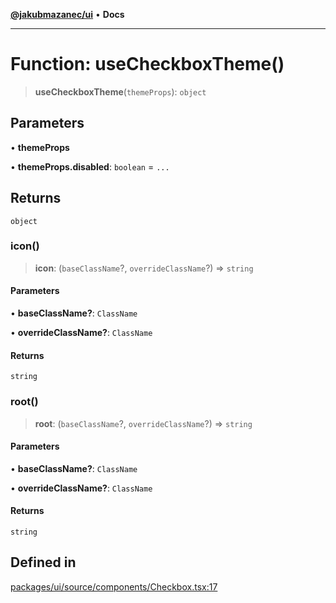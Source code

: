 [**@jakubmazanec/ui**](../README.md) • **Docs**

---

# Function: useCheckboxTheme()

> **useCheckboxTheme**(`themeProps`): `object`

## Parameters

• **themeProps**

• **themeProps.disabled**: `boolean` = `...`

## Returns

`object`

### icon()

> **icon**: (`baseClassName`?, `overrideClassName`?) => `string`

#### Parameters

• **baseClassName?**: `ClassName`

• **overrideClassName?**: `ClassName`

#### Returns

`string`

### root()

> **root**: (`baseClassName`?, `overrideClassName`?) => `string`

#### Parameters

• **baseClassName?**: `ClassName`

• **overrideClassName?**: `ClassName`

#### Returns

`string`

## Defined in

[packages/ui/source/components/Checkbox.tsx:17](https://github.com/jakubmazanec/tools/blob/4809b04453aafb35a917917e0b4964a9ec0cd132/packages/ui/source/components/Checkbox.tsx#L17)
